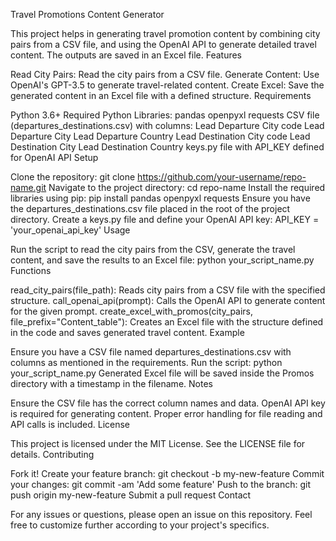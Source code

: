 Travel Promotions Content Generator

This project helps in generating travel promotion content by combining city pairs from a CSV file, and using the OpenAI API to generate detailed travel content. The outputs are saved in an Excel file.
Features

Read City Pairs: Read the city pairs from a CSV file.
Generate Content: Use OpenAI's GPT-3.5 to generate travel-related content.
Create Excel: Save the generated content in an Excel file with a defined structure.
Requirements

Python 3.6+
Required Python Libraries:
pandas
openpyxl
requests
CSV file (departures_destinations.csv) with columns:
Lead Departure City code
Lead Departure City
Lead Departure Country
Lead Destination City code
Lead Destination City
Lead Destination Country
keys.py file with API_KEY defined for OpenAI API
Setup

Clone the repository:
git clone https://github.com/your-username/repo-name.git
Navigate to the project directory:
cd repo-name
Install the required libraries using pip:
pip install pandas openpyxl requests
Ensure you have the departures_destinations.csv file placed in the root of the project directory.
Create a keys.py file and define your OpenAI API key:
API_KEY = 'your_openai_api_key'
Usage

Run the script to read the city pairs from the CSV, generate the travel content, and save the results to an Excel file:
python your_script_name.py
Functions

read_city_pairs(file_path): Reads city pairs from a CSV file with the specified structure.
call_openai_api(prompt): Calls the OpenAI API to generate content for the given prompt.
create_excel_with_promos(city_pairs, file_prefix="Content_table"): Creates an Excel file with the structure defined in the code and saves generated travel content.
Example

Ensure you have a CSV file named departures_destinations.csv with columns as mentioned in the requirements.
Run the script:
python your_script_name.py
Generated Excel file will be saved inside the Promos directory with a timestamp in the filename.
Notes

Ensure the CSV file has the correct column names and data.
OpenAI API key is required for generating content.
Proper error handling for file reading and API calls is included.
License

This project is licensed under the MIT License. See the LICENSE file for details.
Contributing

Fork it!
Create your feature branch: git checkout -b my-new-feature
Commit your changes: git commit -am 'Add some feature'
Push to the branch: git push origin my-new-feature
Submit a pull request
Contact

For any issues or questions, please open an issue on this repository.
Feel free to customize further according to your project's specifics.